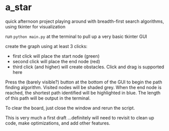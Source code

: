 # a_star
quick afternoon project playing around with breadth-first search algorithms, using tkinter for visualization

run `python main.py` at the terminal to pull up a very basic tkinter GUI

create the graph using at least 3 clicks:
- first click will place the start node (green)
- second click will place the end node (red)
- third click (and higher) will create obstacles.  Click and drag is supported here

Press the (barely visible?) button at the bottom of the GUI to begin the path finding algorithm.  Visited nodes will be shaded grey.  When the end node is reached, the shortest path identified will be highlighted in blue.  The length of this path will be output in the terminal.

To clear the board, just close the window and rerun the script.


This is very much a first draft ...definitely will need to revisit to clean up code, make optimizations, and add other features.
